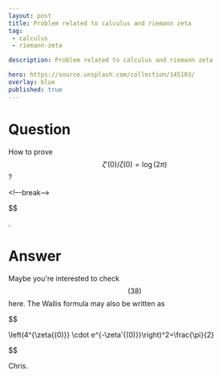 ```yaml
---
layout: post
title: Problem related to calculus and riemann zeta
tag:
 - calculus
 - riemann-zeta

description: Problem related to calculus and riemann zeta

hero: https://source.unsplash.com/collection/145103/
overlay: blue 
published: true
---
```


# Question 

How to prove $$\zeta'(0)/\zeta(0)=\log(2\pi)$$?

<!–-break-–>

 

$$


.

# Answer 


Maybe you're interested to check $$(38)$$ here. 
The Wallis formula may also be written as 


$$

\left(4^{\zeta{(0)}} \cdot e^{-\zeta'{(0)}}\right)^2=\frac{\pi}{2}

$$


Chris.

